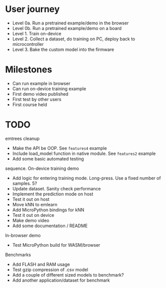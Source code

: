 

# User journey

- Level 0a. Run a pretrained example/demo in the browser
- Level 0b. Run a pretrained example/demo on a board
- Level 1. Train on-device
- Level 2. Collect a dataset, do training on PC, deploy back to microcontroller
- Level 3. Bake the custom model into the firmware

# Milestones

- Can run example in browser
- Can run on-device training example
- First demo video published
- First test by other users
- First course held

# TODO

emtrees cleanup

- Make the API be OOP. See `features4` example
- Include load_model function in native module. See `features2` example
- Add some basic automated testing

sequence. On-device training demo

- Add logic for entering training mode. Long-press. Use a fixed number of samples. 5?
- Update dataset. Sanity check performance
- Implement the prediction mode on host
- Test it out on host
- Move kNN to emlearn
- Add MicroPython bindings for kNN
- Test it out on device
- Make demo video
- Add some documentation / README

In-browser demo

- Test MicroPython build for WASM/browser

Benchmarks

- Add FLASH and RAM usage
- Test gzip compression of .csv model
- Add a couple of different sized models to benchmark?
- Add another application/dataset for benchmark
